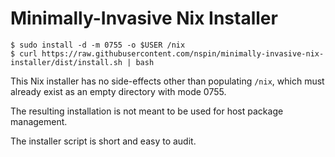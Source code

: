 # Minimally-Invasive Nix Installer

```
$ sudo install -d -m 0755 -o $USER /nix
$ curl https://raw.githubusercontent.com/nspin/minimally-invasive-nix-installer/dist/install.sh | bash
```

This Nix installer has no side-effects other than populating `/nix`, which must already exist as an empty directory with mode 0755.

The resulting installation is not meant to be used for host package management.

The installer script is short and easy to audit.
